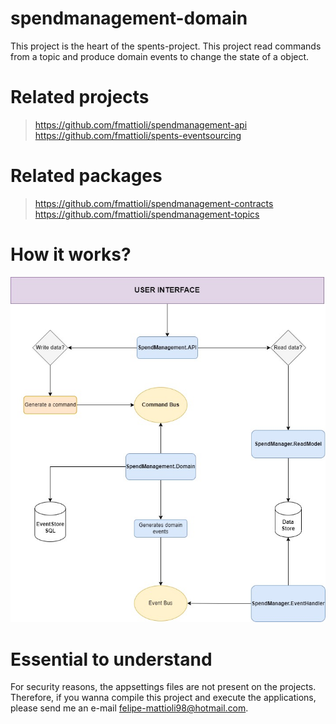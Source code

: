 # spendmanagement-domain
This project is the heart of the spents-project. This project read commands from a topic and produce domain events to change the state of a object.

# Related projects
> https://github.com/fmattioli/spendmanagement-api <br/>
> https://github.com/fmattioli/spents-eventsourcing

# Related packages
> https://github.com/fmattioli/spendmanagement-contracts <br/>
> https://github.com/fmattioli/spendmanagement-topics


# How it works?
![Alt text](SpendManagement.Domain/SpendManagementDiagramFlow.jpg?raw=true "Title")

# Essential to understand
For security reasons, the appsettings files are not present on the projects. Therefore, if you wanna compile this project and execute the applications, please send me an e-mail felipe-mattioli98@hotmail.com. 
